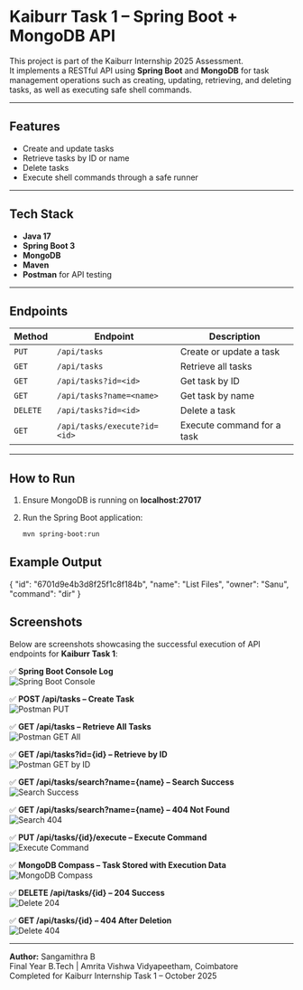 # Kaiburr Task 1 – Spring Boot + MongoDB API
This project is part of the Kaiburr Internship 2025 Assessment.  
It implements a RESTful API using **Spring Boot** and **MongoDB** for task management operations such as creating, updating, retrieving, and deleting tasks, as well as executing safe shell commands.

---

## Features
- Create and update tasks  
- Retrieve tasks by ID or name  
- Delete tasks  
- Execute shell commands through a safe runner  

---

## Tech Stack
- **Java 17**  
- **Spring Boot 3**  
- **MongoDB**  
- **Maven**  
- **Postman** for API testing  

---

## Endpoints

| Method | Endpoint | Description |
|---------|-----------|-------------|
| `PUT` | `/api/tasks` | Create or update a task |
| `GET` | `/api/tasks` | Retrieve all tasks |
| `GET` | `/api/tasks?id=<id>` | Get task by ID |
| `GET` | `/api/tasks?name=<name>` | Get task by name |
| `DELETE` | `/api/tasks?id=<id>` | Delete a task |
| `GET` | `/api/tasks/execute?id=<id>` | Execute command for a task |

---

##  How to Run

1. Ensure MongoDB is running on **localhost:27017**  
2. Run the Spring Boot application:

   ```bash
   mvn spring-boot:run
## Example Output
{
  "id": "6701d9e4b3d8f25f1c8f184b",
  "name": "List Files",
  "owner": "Sanu",
  "command": "dir"
}

## Screenshots

Below are screenshots showcasing the successful execution of API endpoints for **Kaiburr Task 1**:

✅ **Spring Boot Console Log**  
![Spring Boot Console](screenshots/1-vscode-terminal.png)

✅ **POST /api/tasks – Create Task**  
![Postman PUT](screenshots/2-put-task.png)

✅ **GET /api/tasks – Retrieve All Tasks**  
![Postman GET All](screenshots/3-get-all.png)

✅ **GET /api/tasks?id={id} – Retrieve by ID**  
![Postman GET by ID](screenshots/4-get-by-id.png)

✅ **GET /api/tasks/search?name={name} – Search Success**  
![Search Success](screenshots/5-search-success.png)

✅ **GET /api/tasks/search?name={name} – 404 Not Found**  
![Search 404](screenshots/6-search-404.png)

✅ **PUT /api/tasks/{id}/execute – Execute Command**  
![Execute Command](screenshots/7-execute.png)

✅ **MongoDB Compass – Task Stored with Execution Data**  
![MongoDB Compass](screenshots/8-compass.png)

✅ **DELETE /api/tasks/{id} – 204 Success**  
![Delete 204](screenshots/9-delete-204.png)

✅ **GET /api/tasks/{id} – 404 After Deletion**  
![Delete 404](screenshots/10-delete-404.png)

---

 **Author:** Sangamithra B  
 Final Year B.Tech | Amrita Vishwa Vidyapeetham, Coimbatore  
 Completed for Kaiburr Internship Task 1 – October 2025
